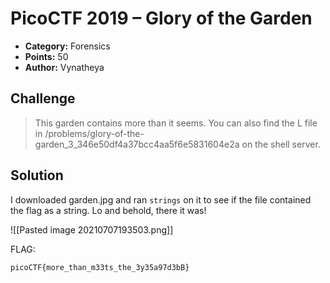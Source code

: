 
# PicoCTF 2019 – Glory of the Garden

* **Category:** Forensics
* **Points:** 50
* **Author:** Vynatheya

## Challenge

> This garden contains more than it seems. You can also find the L file in /problems/glory-of-the-garden_3_346e50df4a37bcc4aa5f6e5831604e2a on the shell server.

## Solution

I downloaded garden.jpg and ran `strings` on it to see if the file contained the flag as a string. Lo and behold, there it was!

![[Pasted image 20210707193503.png]]

FLAG:

`picoCTF{more_than_m33ts_the_3y35a97d3bB}`
